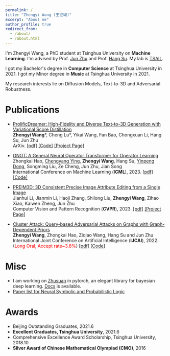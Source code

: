 ```yaml
---
permalink: /
title: "Zhengyi Wang (王征翊)"
excerpt: "About me"
author_profile: true
redirect_from: 
  - /about/
  - /about.html
---
```


I'm Zhengyi Wang, a PhD student at Tsinghua University on **Machine Learning**. I'm advised by Prof. [Jun Zhu](https://ml.cs.tsinghua.edu.cn/~jun/index.shtml) and Prof. [Hang Su](https://www.suhangss.me/). My lab is [TSAIL](https://ml.cs.tsinghua.edu.cn/).

I got my Bachelor's degree in **Computer Science** at Tsinghua University in 2021. I got my Minor degree in **Music** at Tsinghua University in 2021.

My research interests lie on Diffusion Models, Text-to-3D and Adversarial Robustness.


Publications
======
* [ProlificDreamer: High-Fidelity and Diverse Text-to-3D Generation with Variational Score Distillation](https://arxiv.org/abs/2305.16213) <br>
**Zhengyi Wang**\*, Cheng Lu\*, Yikai Wang, Fan Bao, Chongxuan Li, Hang Su, Jun Zhu <br>
ArXiv. [\[pdf\]](https://arxiv.org/abs/2305.16213) [\[Code\]](https://github.com/thu-ml/prolificdreamer) [\[Project Page\]](https://ml.cs.tsinghua.edu.cn/prolificdreamer/)

* [GNOT: A General Neural Operator Transformer for Operator Learning](https://arxiv.org/abs/2302.14376) <br>
Zhongkai Hao, [Chengyang Ying](https://yingchengyang.github.io/), **Zhengyi Wang**, Hang Su, [Yinpeng Dong](https://ml.cs.tsinghua.edu.cn/~yinpeng/), Songming Liu, Ze Cheng, Jun Zhu, Jian Song <br>
International Conference on Machine Learning (**ICML**), 2023. [\[pdf\]](https://arxiv.org/abs/2302.14376) [\[Code\]](https://github.com/HaoZhongkai/GNOT)

* [PREIM3D: 3D Consistent Precise Image Attribute Editing from a Single Image](https://arxiv.org/abs/2304.10263) <br>
Jianhui Li, Jianmin Li, Haoji Zhang, Shilong Liu, **Zhengyi Wang**, Zihao Xiao, Kaiwen Zheng, Jun Zhu <br>
Computer Vision and Pattern Recognition (**CVPR**), 2023. [\[pdf\]](https://arxiv.org/pdf/2304.10263.pdf) [\[Project Page\]](https://mybabyyh.github.io/Preim3D/)

* [Cluster Attack: Query-based Adversarial Attacks on Graphs with Graph-Dependent Priors](https://arxiv.org/abs/2109.13069) <br>
**Zhengyi Wang**, Zhongkai Hao, Ziqiao Wang, Hang Su and Jun Zhu <br>
International Joint Conference on Artificial Intelligence (**IJCAI**), 2022. (<span style="color:red">Long Oral, Accept rate~3.8%</span>) [\[pdf\]](https://arxiv.org/abs/2109.13069) [\[Code\]](https://github.com/thuwzy/Cluster-Attack)

Misc
======
* I am working on [Zhusuan](https://github.com/thuwzy/ZhuSuan-PyTorch) in pytorch, an elegant library for bayesian deep learning. [Docs](https://zhusuan-pytorch.readthedocs.io/en/latest/) is available.
* [Paper list for Neural Symbolic and Probabilistic Logic](https://github.com/thuwzy/Neural-Symbolic-and-Probabilistic-Logic-Papers)


Awards
======
* Beijing Outstanding Graduates, 2021.6
* **Excellent Graduates, Tsinghua University**, 2021.6
* Comprehensive Excellence Award Scholarship, Tsinghua University, 2018.10
* **Silver Award of Chinese Mathematical Olympiad (CMO)**, 2016

<!-- Teaching
======
* 2021 Fall, TA in Discrete Mathematics for Computer Science, instructed by Prof Hang Su
* 2021 Spring, TA in Discrete Mathematics for Computer Science, instructed by Prof Hang Su -->


<!-- A Photo of Me
======

![profile](/images/profile-large.jpg) -->

<!--<div id="disqus_thread" class="article-comments"></div>
<script src="https://thuwzy.disqus.com/embed.js" async defer></script>
<noscript>Please enable JavaScript to view the comments.</noscript>-->
